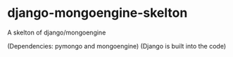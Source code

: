 django-mongoengine-skelton
==========================

A skelton of django/mongoengine

(Dependencies: pymongo and mongoengine)
(Django is built into the code)
